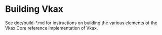 Building Vkax
=============

See doc/build-*.md for instructions on building the various
elements of the Vkax Core reference implementation of Vkax.
